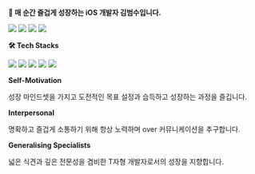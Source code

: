 **👋 매 순간 즐겁게 성장하는 iOS 개발자 김범수입니다.**
<p>
  <a href="https://velog.io/@beomsoo0/" target="_blank"><img src="https://img.shields.io/badge/Velog-20C997?style=flat-square&logo=Velog&logoColor=white"/></a>
  <a href="https://www.linkedin.com/in/%EB%B2%94%EC%88%98-%EA%B9%80-66012b23a/" target="_blank"><img src="https://img.shields.io/badge/LinkedIn-0A66C2?style=flat-square&logo=Linkedin&logoColor=white"/></a>
  <a href="https://www.instagram.com/bumssooooo/" target="_blank"><img src="https://img.shields.io/badge/Instagram-E4405F?style=flat-square&logo=Instagram&logoColor=white"/></a>
  <a href="mailto:bsbs7605@gmail.com" target="_blank"><img src="https://img.shields.io/badge/Gmail-EA4335?style=flat-square&logo=Gmail&logoColor=white"/></a>
</p>

**🛠 Tech Stacks**
<p>
<img src="https://img.shields.io/badge/iOS-000000?style=flat-square&logo=iOS&logoColor=white"/></a>
<img src="https://img.shields.io/badge/Swift-F05138?style=flat-square&logo=Swift&logoColor=white"/></a>
<img src="https://img.shields.io/badge/ReactiveX-B7178C?style=flat-square&logo=ReactiveX&logoColor=white"/></a>
<img src="https://img.shields.io/badge/Xcode-147EFB?style=flat-square&logo=Xcode&logoColor=white"/></a>
<img src="https://img.shields.io/badge/Figma-F24E1E?style=flat-square&logo=Figma&logoColor=white"/></a>
</p>

**Self-Motivation**

성장 마인드셋을 가지고 도전적인 목표 설정과 습득하고 성장하는 과정을 즐깁니다.

**Interpersonal**

명확하고 즐겁게 소통하기 위해 항상 노력하며 over 커뮤니케이션을 추구합니다.

**Generalising Specialists**

넓은 식견과 깊은 전문성을 겸비한 T자형 개발자로서의 성장을 지향합니다.
